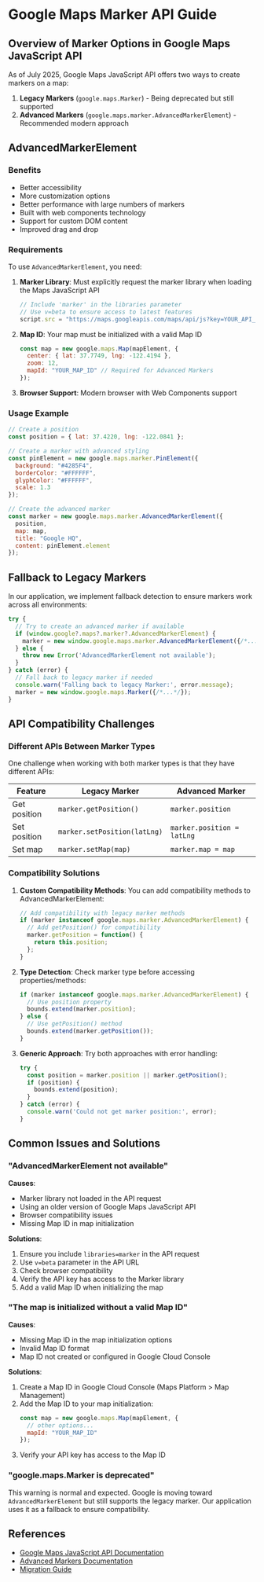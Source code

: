 # Google Maps Marker API Guide

## Overview of Marker Options in Google Maps JavaScript API

As of July 2025, Google Maps JavaScript API offers two ways to create markers on a map:

1. **Legacy Markers** (`google.maps.Marker`) - Being deprecated but still supported
2. **Advanced Markers** (`google.maps.marker.AdvancedMarkerElement`) - Recommended modern approach

## AdvancedMarkerElement

### Benefits

- Better accessibility
- More customization options
- Better performance with large numbers of markers
- Built with web components technology
- Support for custom DOM content
- Improved drag and drop

### Requirements

To use `AdvancedMarkerElement`, you need:

1. **Marker Library**: Must explicitly request the marker library when loading the Maps JavaScript API
   ```javascript
   // Include 'marker' in the libraries parameter
   // Use v=beta to ensure access to latest features
   script.src = "https://maps.googleapis.com/maps/api/js?key=YOUR_API_KEY&libraries=places,marker&v=beta";
   ```

2. **Map ID**: Your map must be initialized with a valid Map ID
   ```javascript
   const map = new google.maps.Map(mapElement, {
     center: { lat: 37.7749, lng: -122.4194 },
     zoom: 12,
     mapId: "YOUR_MAP_ID" // Required for Advanced Markers
   });
   ```

3. **Browser Support**: Modern browser with Web Components support

### Usage Example

```javascript
// Create a position
const position = { lat: 37.4220, lng: -122.0841 };

// Create a marker with advanced styling
const pinElement = new google.maps.marker.PinElement({
  background: "#4285F4",
  borderColor: "#FFFFFF",
  glyphColor: "#FFFFFF",
  scale: 1.3
});

// Create the advanced marker
const marker = new google.maps.marker.AdvancedMarkerElement({
  position,
  map: map,
  title: "Google HQ",
  content: pinElement.element
});
```

## Fallback to Legacy Markers

In our application, we implement fallback detection to ensure markers work across all environments:

```javascript
try {
  // Try to create an advanced marker if available
  if (window.google?.maps?.marker?.AdvancedMarkerElement) {
    marker = new window.google.maps.marker.AdvancedMarkerElement({/*...*/});
  } else {
    throw new Error('AdvancedMarkerElement not available');
  }
} catch (error) {
  // Fall back to legacy marker if needed
  console.warn('Falling back to legacy Marker:', error.message);
  marker = new window.google.maps.Marker({/*...*/});
}
```

## API Compatibility Challenges

### Different APIs Between Marker Types

One challenge when working with both marker types is that they have different APIs:

| Feature | Legacy Marker | Advanced Marker |
|---------|--------------|-----------------|
| Get position | `marker.getPosition()` | `marker.position` |
| Set position | `marker.setPosition(latLng)` | `marker.position = latLng` |
| Set map | `marker.setMap(map)` | `marker.map = map` |

### Compatibility Solutions

1. **Custom Compatibility Methods**: You can add compatibility methods to AdvancedMarkerElement:
   ```javascript
   // Add compatibility with legacy marker methods
   if (marker instanceof google.maps.marker.AdvancedMarkerElement) {
     // Add getPosition() for compatibility
     marker.getPosition = function() {
       return this.position;
     };
   }
   ```

2. **Type Detection**: Check marker type before accessing properties/methods:
   ```javascript
   if (marker instanceof google.maps.marker.AdvancedMarkerElement) {
     // Use position property
     bounds.extend(marker.position);
   } else {
     // Use getPosition() method
     bounds.extend(marker.getPosition());
   }
   ```

3. **Generic Approach**: Try both approaches with error handling:
   ```javascript
   try {
     const position = marker.position || marker.getPosition();
     if (position) {
       bounds.extend(position);
     }
   } catch (error) {
     console.warn('Could not get marker position:', error);
   }
   ```

## Common Issues and Solutions

### "AdvancedMarkerElement not available"

**Causes**:
- Marker library not loaded in the API request
- Using an older version of Google Maps JavaScript API
- Browser compatibility issues
- Missing Map ID in map initialization

**Solutions**:
1. Ensure you include `libraries=marker` in the API request
2. Use `v=beta` parameter in the API URL
3. Check browser compatibility
4. Verify the API key has access to the Marker library
5. Add a valid Map ID when initializing the map

### "The map is initialized without a valid Map ID"

**Causes**:
- Missing Map ID in the map initialization options
- Invalid Map ID format
- Map ID not created or configured in Google Cloud Console

**Solutions**:
1. Create a Map ID in Google Cloud Console (Maps Platform > Map Management)
2. Add the Map ID to your map initialization:
   ```javascript
   const map = new google.maps.Map(mapElement, {
     // other options...
     mapId: "YOUR_MAP_ID"
   });
   ```
3. Verify your API key has access to the Map ID

### "google.maps.Marker is deprecated"

This warning is normal and expected. Google is moving toward `AdvancedMarkerElement` but still supports the legacy marker. Our application uses it as a fallback to ensure compatibility.

## References

- [Google Maps JavaScript API Documentation](https://developers.google.com/maps/documentation/javascript)
- [Advanced Markers Documentation](https://developers.google.com/maps/documentation/javascript/advanced-markers)
- [Migration Guide](https://developers.google.com/maps/documentation/javascript/advanced-markers/migration)

